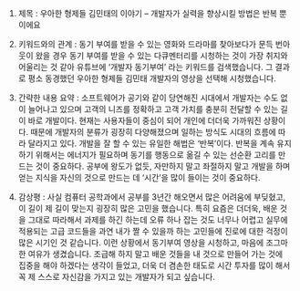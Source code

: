 1. 제목 : 우아한 형제들 김민태의 이야기 – 개발자가 실력을 향상시킬 방법은 반복 뿐이에요

2. 키워드와의 관계 : 
동기 부여를 받을 수 있는 영화와 드라마를 찾아보다가 문득 번아웃이 왔을 경우 동기 부여를 받을 수 있는 다큐멘터리를 시청하는 것이 가장 취지와 어울리는 것 같아 
유튜브에 ‘개발자 동기부여’ 라는 키워드를 검색했습니다.  그 결과로 평소 동경했던 우아한 형제들 김민태 개발자의 영상을 선택해 시청했습니다.

3. 간략한 내용 요약 : 
소프트웨어가 공기와 같이 당연해진 시대에서 개발자는 수도 없이 늘어나고 있으며 고객의 니즈를 정확하고 고객 가치를 충분히 전달할 수 있는 길이 바로 개발이다. 
현재는 사용자들이 중심이 되어 개인에 더더욱 가까워진 상황이다. 때문에 개발자의 분류가 굉장히 다양해졌으며 일하는 방식도 시대의 흐름에 따라 달라지고 있다. 
개발을 잘 할 수 있는 유일한 해법은 ‘반복’이다. 반복을 계속 유지하기 위해서는 에너지가 필요하며 동기를 행동으로 옮길 수 있는 선순환 고리를 만드는 것이 중요하다. 
공부에 왕도가 없듯, 자만하지 말고 좌절하지 말고 개발을 하며 얻는 지식을 자신의 것으로 만드는 데 ‘시간’을 많이 들이는 것이 중요하다.

4. 감상평 : 
사실 컴퓨터 공학과에서 공부를 3년간 해오면서 많은 어려움에 부딪혔고, 이 길이 제 길이 맞는지 굉장히 많은 고민을 했습니다. 
특히 요즘은 더더욱, 배운 것을 그대로 따라해서 과제를 하긴 하는데 오류 하나 잡는 것도 너무나 어렵고 실무에 적용되는 고급 코드들을 과연 내가 짤 수 있을까 하는 고민들에
진로에 대한 걱정이 많은 시기인 것 같습니다. 
이런 상황에서 동기부여 영상을 시청하고, 마음에 조그마한 여유가 생겼습니다. 
조급해 하지 말고 배운 것들을 내 것으로 만들어 가는 것에 집중을 해야 하겠다는 생각이 들었고, 
더욱 더 겸손한 태도로 시간 투자를 많이 해서 꼭 제 스스로 자신감을 가지고 있는 개발자가 되고 싶습니다.
